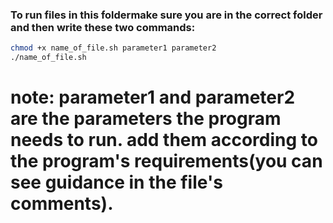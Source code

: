 ### To run files in this foldermake sure you are in the correct folder and then write these two commands:

```bash
chmod +x name_of_file.sh parameter1 parameter2
./name_of_file.sh
```

# note: parameter1 and parameter2 are the parameters the program needs to run. add them according to the program's requirements(you can see guidance in the file's comments).